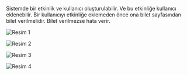 Sistemde bir etkinlik ve kullanıcı oluşturulabilir. Ve bu etkinliğe kullanıcı eklenebilir. Bir kullanıcıyı etkinliğe eklemeden önce ona bilet sayfasından bilet verilmelidir. Bilet verilmezse hata verir.


![Resim 1](https://github.com/muratgull07/Etkinlik-Yonetim-Sistemi/assets/148050387/3dcfcb1c-1f1f-4448-b53d-5c9adc4b5196)


![Resim 2](https://github.com/muratgull07/Etkinlik-Yonetim-Sistemi/assets/148050387/4e49d494-1a83-4c6b-8ee7-df807729dfb6)


![Resim 3](https://github.com/muratgull07/Etkinlik-Yonetim-Sistemi/assets/148050387/1b0a2313-e181-4071-820c-6c986f0b5ba8)


![Resim 4](https://github.com/muratgull07/Etkinlik-Yonetim-Sistemi/assets/148050387/a05e4fa9-3919-4567-bc75-d4988cecfc1d)
